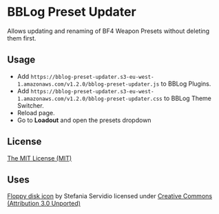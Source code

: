 BBLog Preset Updater
====================
Allows updating and renaming of BF4 Weapon Presets without deleting them first.

Usage
-----
 * Add ```https://bblog-preset-updater.s3-eu-west-1.amazonaws.com/v1.2.0/bblog-preset-updater.js``` to BBLog Plugins.
 * Add ```https://bblog-preset-updater.s3-eu-west-1.amazonaws.com/v1.2.0/bblog-preset-updater.css``` to BBLog Theme Switcher.
 * Reload page.
 * Go to __Loadout__ and open the presets dropdown

License
-------
[The MIT License (MIT)](http://r15ch13.mit-license.org/)

Uses
----
[Floppy disk icon](https://www.iconfinder.com/icons/296911/data_drive_floppy_disk_save_storage_icon) by Stefania Servidio licensed under [Creative Commons (Attribution 3.0 Unported)](http://creativecommons.org/licenses/by/3.0/)